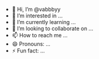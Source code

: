 - 👋 Hi, I’m @vabbbyy
- 👀 I’m interested in ...
- 🌱 I’m currently learning ...
- 💞️ I’m looking to collaborate on ...
- 📫 How to reach me ...
- 😄 Pronouns: ...
- ⚡ Fun fact: ...

<!---
vabbbyy/vabbbyy is a ✨ special ✨ repository because its `README.md` (this file) appears on your GitHub profile.
You can click the Preview link to take a look at your changes.
--->
